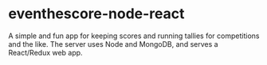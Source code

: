 # eventhescore-node-react

A simple and fun app for keeping scores and running tallies for competitions and the like. The server uses Node and MongoDB, and serves a React/Redux web app.
